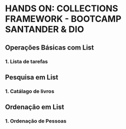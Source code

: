 # HANDS ON: COLLECTIONS FRAMEWORK - BOOTCAMP SANTANDER & DIO

## Operações Básicas com List

### 1. Lista de tarefas

## Pesquisa em List
### 1. Catálago de livros

## Ordenação em List

### 1. Ordenação de Pessoas